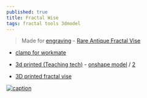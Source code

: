 ```yaml
---
published: true
title: Fractal Wise
tags: fractal tools 3dmodel
---
```

>  Made for [engraving](www.airgraver.com) - [Rare Antique Fractal Vise](https://www.youtube.com/watch?v=QBeOgGt_oWU)

- [clamp for workmate ](https://www.thingiverse.com/thing:4902085)

- [3d printed (Teaching tech)](https://cults3d.com/en/3d-model/tool/fractal-vise) - [onshape model]( https://cad.onshape.com/documents/5509608f682224235855a810/w/6c2a90d7701f2b3540e103d9/e/a6666422824314d6fd1547db) / [2](https://www.youtube.com/watch?v=DbcEL514FV4)
- [3D printed fractal vise](https://www.youtube.com/watch?v=eCfw9fd0mHg)

[![caption](https://img.youtube.com/vi/QBeOgGt_oWU/0.jpg)](https://www.youtube.com/watch?v=QBeOgGt_oWU)

